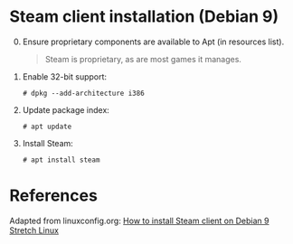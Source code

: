 # Steam client installation (Debian 9)

0. Ensure proprietary components are available to Apt (in resources list).

	>	Steam is proprietary, as are most games it manages.

1. Enable 32-bit support:

   ```
   # dpkg --add-architecture i386
   ```
2. Update package index:

   ```
   # apt update
   ```
3. Install Steam:

   ```
   # apt install steam
   ```

# References

Adapted from linuxconfig.org: [How to install Steam client on Debian 9 Stretch Linux][1]

<!-- REFERENCES -->
[1]:https://linuxconfig.org/how-to-install-steam-client-on-debian-9-stretch-linux
